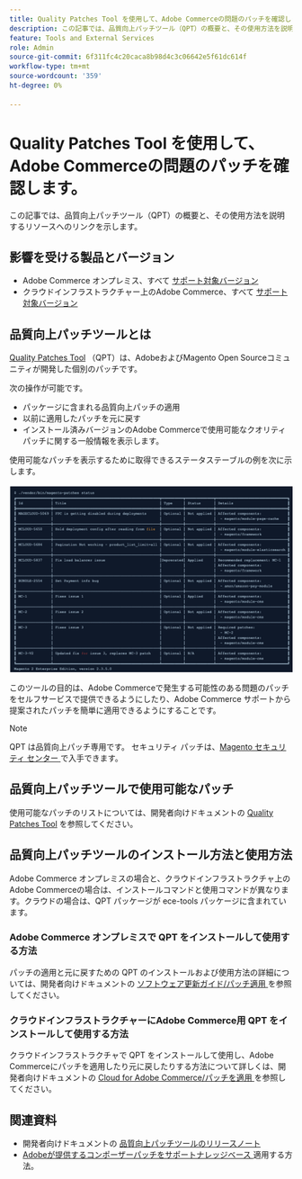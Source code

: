 ```yaml
---
title: Quality Patches Tool を使用して、Adobe Commerceの問題のパッチを確認します。
description: この記事では、品質向上パッチツール（QPT）の概要と、その使用方法を説明するリソースへのリンクを示します。
feature: Tools and External Services
role: Admin
source-git-commit: 6f311fc4c20caca8b98d4c3c06642e5f61dc614f
workflow-type: tm+mt
source-wordcount: '359'
ht-degree: 0%

---
```


# Quality Patches Tool を使用して、Adobe Commerceの問題のパッチを確認します。

この記事では、品質向上パッチツール（QPT）の概要と、その使用方法を説明するリソースへのリンクを示します。

## 影響を受ける製品とバージョン

* Adobe Commerce オンプレミス、すべて [ サポート対象バージョン ](https://www.adobe.com/content/dam/cc/en/legal/terms/enterprise/pdfs/Adobe-Commerce-Software-Lifecycle-Policy.pdf)
* クラウドインフラストラクチャー上のAdobe Commerce、すべて [ サポート対象バージョン ](https://www.adobe.com/content/dam/cc/en/legal/terms/enterprise/pdfs/Adobe-Commerce-Software-Lifecycle-Policy.pdf)

## 品質向上パッチツールとは

[Quality Patches Tool](https://github.com/magento/quality-patches) （QPT）は、AdobeおよびMagento Open Sourceコミュニティが開発した個別のパッチです。

次の操作が可能です。

* パッケージに含まれる品質向上パッチの適用
* 以前に適用したパッチを元に戻す
* インストール済みバージョンのAdobe Commerceで使用可能なクオリティパッチに関する一般情報を表示します。

使用可能なパッチを表示するために取得できるステータステーブルの例を次に示します。

![Magento_パッチ_リスト ](/help/assets/tools/status_table.png)

このツールの目的は、Adobe Commerceで発生する可能性のある問題のパッチをセルフサービスで提供できるようにしたり、Adobe Commerce サポートから提案されたパッチを簡単に適用できるようにすることです。

>[!NOTE]
>
>QPT は品質向上パッチ専用です。 セキュリティ パッチは、[Magento セキュリティ センター ](https://experienceleague.adobe.com/ja/docs/commerce-operations/release/notes/overview) で入手できます。

## 品質向上パッチツールで使用可能なパッチ

使用可能なパッチのリストについては、開発者向けドキュメントの [Quality Patches Tool](https://experienceleague.adobe.com/tools/commerce-quality-patches/index.html?lang=ja) を参照してください。

## 品質向上パッチツールのインストール方法と使用方法

Adobe Commerce オンプレミスの場合と、クラウドインフラストラクチャ上のAdobe Commerceの場合は、インストールコマンドと使用コマンドが異なります。クラウドの場合は、QPT パッケージが ece-tools パッケージに含まれています。

### Adobe Commerce オンプレミスで QPT をインストールして使用する方法

パッチの適用と元に戻すための QPT のインストールおよび使用方法の詳細については、開発者向けドキュメントの [ ソフトウェア更新ガイド/パッチ適用 ](https://experienceleague.adobe.com/ja/docs/commerce-operations/tools/quality-patches-tool/usage) を参照してください。

### クラウドインフラストラクチャーにAdobe Commerce用 QPT をインストールして使用する方法

クラウドインフラストラクチャで QPT をインストールして使用し、Adobe Commerceにパッチを適用したり元に戻したりする方法について詳しくは、開発者向けドキュメントの [Cloud for Adobe Commerce/パッチを適用 ](https://experienceleague.adobe.com/ja/docs/commerce-cloud-service/user-guide/develop/upgrade/apply-patches) を参照してください。

## 関連資料

* 開発者向けドキュメントの [ 品質向上パッチツールのリリースノート ](https://experienceleague.adobe.com/ja/docs/commerce-operations/tools/quality-patches-tool/release-notes)
* [Adobeが提供するコンポーザーパッチをサポートナレッジベース ](https://experienceleague.adobe.com/ja/docs/commerce-knowledge-base/kb/how-to/how-to-apply-a-composer-patch-provided-by-magento) 適用する方法。
